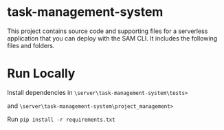 # task-management-system

This project contains source code and supporting files for a serverless application that you can deploy with the SAM CLI. It includes the following files and folders.

# Run Locally
Install dependencies in 
```\server\task-management-system\tests> ```
 
and 
```\server\task-management-system\project_management>```


Run 
```pip install -r requirements.txt```